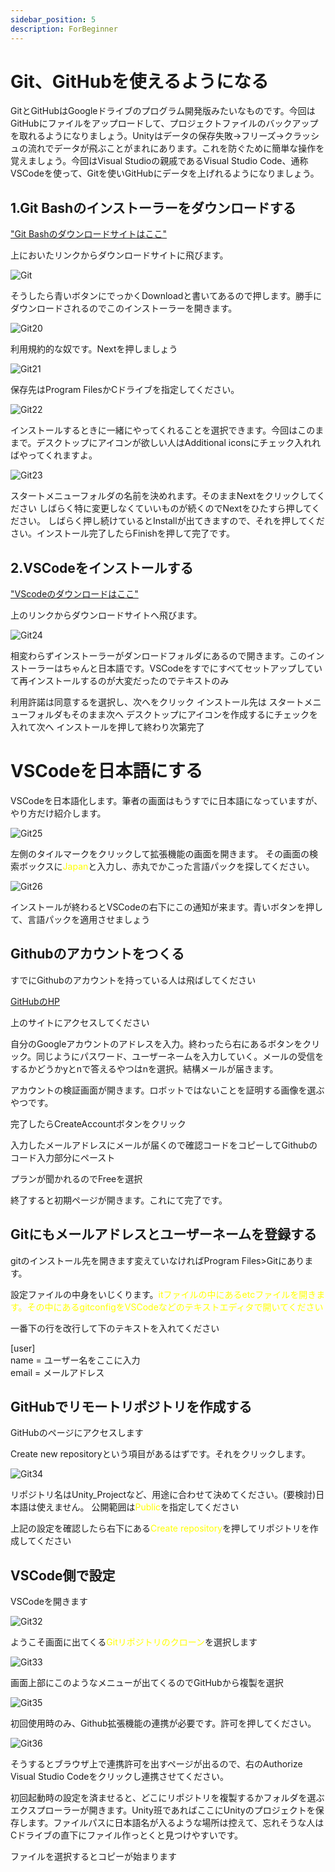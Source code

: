 ```yaml
---
sidebar_position: 5
description: ForBeginner
---
```


# Git、GitHubを使えるようになる

GitとGitHubはGoogleドライブのプログラム開発版みたいなものです。今回はGitHubにファイルをアップロードして、プロジェクトファイルのバックアップを取れるようになりましょう。Unityはデータの保存失敗→フリーズ→クラッシュの流れでデータが飛ぶことがまれにあります。これを防ぐために簡単な操作を覚えましょう。今回はVisual Studioの親戚であるVisual Studio Code、通称VSCodeを使って、Gitを使いGitHubにデータを上げれるようになりましょう。

## 1.Git Bashのインストーラーをダウンロードする
["Git Bashのダウンロードサイトはここ"](https://gitforwindows.org/)

上においたリンクからダウンロードサイトに飛びます。

![Git](./images/gitdl.jpg)

そうしたら青いボタンにでっかくDownloadと書いてあるので押します。勝手にダウンロードされるのでこのインストーラーを開きます。

![Git20](./images/20.jpg)

利用規約的な奴です。Nextを押しましょう

![Git21](./images/21.jpg)

保存先はProgram FilesかCドライブを指定してください。

![Git22](./images/22.jpg)

インストールするときに一緒にやってくれることを選択できます。今回はこのままで。デスクトップにアイコンが欲しい人はAdditional iconsにチェック入れればやってくれますよ。

![Git23](./images/23.jpg)

スタートメニューフォルダの名前を決めれます。そのままNextをクリックしてください
しばらく特に変更しなくていいものが続くのでNextをひたすら押してください。
しばらく押し続けているとInstallが出てきますので、それを押してください。インストール完了したらFinishを押して完了です。

## 2.VSCodeをインストールする

["VScodeのダウンロードはここ"](https://code.visualstudio.com/download)

上のリンクからダウンロードサイトへ飛びます。

![Git24](./images/24.jpg)

相変わらずインストーラーがダンロードフォルダにあるので開きます。このインストーラーはちゃんと日本語です。VSCodeをすでにすべてセットアップしていて再インストールするのが大変だったのでテキストのみ

利用許諾は同意するを選択し、次へをクリック
インストール先は
スタートメニューフォルダもそのまま次へ
デスクトップにアイコンを作成するにチェックを入れて次へ
インストールを押して終わり次第完了

# VSCodeを日本語にする

VSCodeを日本語化します。筆者の画面はもうすでに日本語になっていますが、やり方だけ紹介します。

![Git25](./images/25.jpg)

左側のタイルマークをクリックして拡張機能の画面を開きます。
その画面の検索ボックスに<font color="yellow">Japan</font>と入力し、赤丸でかこった言語パックを探してください。

![Git26](./images/26.jpg)

インストールが終わるとVSCodeの右下にこの通知が来ます。青いボタンを押して、言語パックを適用させましょう

## Githubのアカウントをつくる

すでにGithubのアカウントを持っている人は飛ばしてください

[GitHubのHP](https://github.co.jp/)

上のサイトにアクセスしてください

自分のGoogleアカウントのアドレスを入力。終わったら右にあるボタンをクリック。同じようにパスワード、ユーザーネームを入力していく。メールの受信をするかどうかyとnで答えるやつはnを選択。結構メールが届きます。

アカウントの検証画面が開きます。ロボットではないことを証明する画像を選ぶやつです。

完了したらCreateAccountボタンをクリック

入力したメールアドレスにメールが届くので確認コードをコピーしてGithubのコード入力部分にペースト

プランが聞かれるのでFreeを選択

終了すると初期ページが開きます。これにて完了です。

## Gitにもメールアドレスとユーザーネームを登録する

gitのインストール先を開きます変えていなければProgram Files>Gitにあります。

設定ファイルの中身をいじくります。<font color="yellow">itファイルの中にあるetcファイルを開きます。その中にあるgitconfigをVSCodeなどのテキストエディタで開いてください</font>

一番下の行を改行して下のテキストを入れてください


[user]  
    name = ユーザー名をここに入力  
    email = メールアドレス  

## GitHubでリモートリポジトリを作成する

GitHubのページにアクセスします

Create new repositoryという項目があるはずです。それをクリックします。

![Git34](./images/34.jpg)

リポジトリ名はUnity_Projectなど、用途に合わせて決めてください。(要検討)日本語は使えません。
公開範囲は<font color="yellow">Public</font>を指定してください

上記の設定を確認したら右下にある<font color="yellow">Create repository</font>を押してリポジトリを作成してください

## VSCode側で設定

VSCodeを開きます

![Git32](./images/32.jpg)

ようこそ画面に出てくる<font color="yellow">Gitリポジトリのクローン</font>を選択します

![Git33](./images/33.jpg)

画面上部にこのようなメニューが出てくるのでGitHubから複製を選択

![Git35](./images/35.jpg)

初回使用時のみ、Github拡張機能の連携が必要です。許可を押してください。

![Git36](./images/36.jpg)

そうするとブラウザ上で連携許可を出すページが出るので、右のAuthorize Visual Studio Codeをクリックし連携させてください。

初回起動時の設定を済ませると、どこにリポジトリを複製するかフォルダを選ぶエクスプローラーが開きます。Unity班であればここにUnityのプロジェクトを保存します。ファイルパスに日本語名が入るような場所は控えて、忘れそうな人はCドライブの直下にファイル作っとくと見つけやすいです。

ファイルを選択するとコピーが始まります